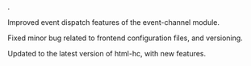 .

Improved event dispatch features of the event-channel module.

Fixed minor bug related to frontend configuration files, and versioning.

Updated to the latest version of html-hc, with new features.
